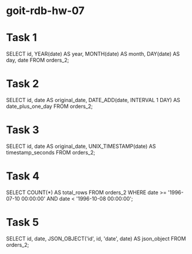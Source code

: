 # goit-rdb-hw-07

# Task 1

SELECT 
    id,
    YEAR(date) AS year,
    MONTH(date) AS month,
    DAY(date) AS day,
    date
FROM 
    orders_2;

# Task 2

SELECT 
    id,
    date AS original_date,
    DATE_ADD(date, INTERVAL 1 DAY) AS date_plus_one_day
FROM 
    orders_2;


# Task 3

SELECT 
    id,
    date AS original_date,
    UNIX_TIMESTAMP(date) AS timestamp_seconds
FROM 
    orders_2;


# Task 4

SELECT 
    COUNT(*) AS total_rows
FROM 
    orders_2
WHERE 
    date >= '1996-07-10 00:00:00' AND date < '1996-10-08 00:00:00';

# Task 5

SELECT 
    id,
    date,
    JSON_OBJECT('id', id, 'date', date) AS json_object
FROM 
    orders_2;
